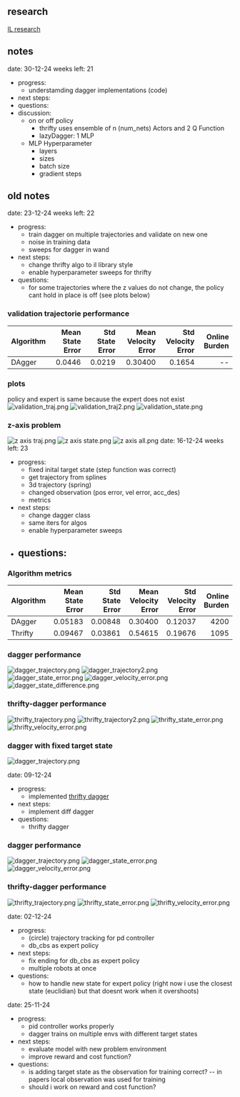 ## research
[IL research](https://docs.google.com/document/d/1qL__5ltoS9RlNtAtyIXOkichVQ9TchGlXO6cpNntQVI/edit?usp=sharing)
## notes
date: 30-12-24
weeks left: 21

- progress:
	- understamding dagger implementations (code)
- next steps:
- questions:	
- discussion:
  - on or off policy
    - thrifty uses ensemble of n (num_nets) Actors and 2 Q Function
    - lazyDagger: 1 MLP
  - MLP Hyperparameter
    - layers
    - sizes
    - batch size
    - gradient steps

## old notes
date: 23-12-24
weeks left: 22

- progress:
	- train dagger on multiple trajectories and validate on new one
    - noise in training data
    - sweeps for dagger in wand
- next steps:
    - change thrifty algo to il library style
    - enable hyperparameter sweeps  for thrifty
- questions:	
  - for some trajectories where the z values do not change, the policy cant hold in place is off (see plots below)

### validation trajectorie performance

| Algorithm | Mean State Error | Std State Error | Mean Velocity Error | Std Velocity Error | Online Burden |
|-----------|-----------------:|----------------:|---------------------:|-------------------:|--------------:|
| DAgger    |        0.0446   |       0.0219  |             0.30400  |           0.1654  |            -- |
### plots
policy and expert is same because the expert does not exist
![validation_traj.png](images/2024-12-23/validation_traj.png)
![validation_traj2.png](images/2024-12-23/validation_traj2.png)
![validation_state.png](images/2024-12-23/validation_state.png)

### z-axis problem
![z axis traj.png](images/2024-12-23/z%20axis%20traj.png)
![z axis state.png](images/2024-12-23/z%20axis%20state.png)
![z axis all.png](images/2024-12-23/z%20axis%20all.png)
date: 16-12-24
weeks left: 23

- progress:
	- fixed inital target state (step function was correct)
    - get trajectory from splines 
    - 3d trajectory (spring)
    - changed observation (pos error, vel error, acc_des)
    - metrics
- next steps:
    - change dagger class
    - same iters for algos
    - enable hyperparameter sweeps
- questions:	
  - 
### Algorithm metrics

| Algorithm | Mean State Error | Std State Error | Mean Velocity Error | Std Velocity Error | Online Burden |
|-----------|-----------------:|----------------:|---------------------:|-------------------:|--------------:|
| DAgger    |        0.05183   |        0.00848  |             0.30400  |           0.12037  |          4200 |
| Thrifty   |          0.09467 |        0.03861  |             0.54615  |           0.19676  |          1095 |
### dagger performance
![dagger_trajectory.png](images/24-12-16/dagger_trajectory.png)
![dagger_trajectory2.png](images/24-12-16/dagger_trajectory2.png)
![dagger_state_error.png](images/24-12-16/dagger_state_error.png)
![dagger_velocity_error.png](images/24-12-16/dagger_velocity_error.png)
![dagger_state_difference.png](images/24-12-16/dagger_state_difference.png)
### thrifty-dagger performance
![thrifty_trajectory.png](images/24-12-16/thrifty_trajectory.png)
![thrifty_trajectory2.png](images/24-12-16/thrifty_trajectory2.png)
![thrifty_state_error.png](images/24-12-16/thrifty_state_error.png)
![thrifty_velocity_error.png](images/24-12-16/thrifty_velocity_error.png)
### dagger with fixed target state
![dagger_trajectory.png](images/dagger_trajectory.png)



date: 09-12-24


- progress:
	- implemented [thrifty dagger](https://arxiv.org/abs/2109.08273)
- next steps:
    - implement diff dagger
- questions:	
  - thrifty dagger 

### dagger performance
![dagger_trajectory.png](images/24-12-8/dagger_trajectory.png)
![dagger_state_error.png](images/24-12-8/dagger_state_error.png)
![dagger_velocity_error.png](images/24-12-8/dagger_velocity_error.png)

### thrifty-dagger performance
![thrifty_trajectory.png](images/24-12-8/thrifty_trajectory.png)
![thrifty_state_error.png](images/24-12-8/thrifty_state_error.png)
![thrifty_velocity_error.png](images/24-12-8/thrifty_velocity_error.png)



date: 02-12-24

- progress:
	- (circle) trajectory tracking for pd controller
	- db_cbs as expert policy
- next steps:
    - fix ending for db_cbs as expert policy
	- multiple robots at once
- questions:
	- how to handle new state for expert policy
	    (right now i use the closest state (euclidian) but
	    that doesnt work when it overshoots)

date: 25-11-24

- progress:
	- pid controller works properly
	- dagger trains on multiple envs with different target states
- next steps:
    - evaluate model with new problem environment
    - improve reward and cost function?
- questions:
	- is adding target state as the observation for training correct?
	    -- in papers local observation was used for training
    - should i work on reward and cost function?